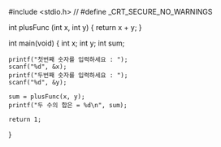 #include <stdio.h>
// #define _CRT_SECURE_NO_WARNINGS

int plusFunc (int x, int y) 
{
    return x + y;
}

int main(void)
{
    int x;
    int y;
    int sum;
    
    printf("첫번째 숫자를 입력하세요 : ");
    scanf("%d", &x);
    printf("두번째 숫자를 입력하세요 : ");
    scanf("%d", &y);

    sum = plusFunc(x, y);
    printf("두 수의 합은 = %d\n", sum);

    return 1;
}
